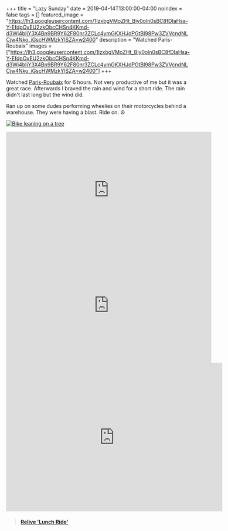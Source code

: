 +++
title =  "Lazy Sunday"
date = 2019-04-14T13:00:00-04:00
noindex = false
tags = []
featured_image = "https://lh3.googleusercontent.com/1IzxbgVMoZHt_Biy0oln0sBC8fDIaHsa-Y-EfdpOvEU2zkObcCHSn4KKmd-d3Wj4bIjY3X4Bn9BR9Y62F80nr3ZCLc4ymGKXHJdPGtBl98Pw3ZVVcndNLCjw4Nko_iGscHWMzkYlSZA=w2400"
description = "Watched Paris-Roubaix"
images = ["https://lh3.googleusercontent.com/1IzxbgVMoZHt_Biy0oln0sBC8fDIaHsa-Y-EfdpOvEU2zkObcCHSn4KKmd-d3Wj4bIjY3X4Bn9BR9Y62F80nr3ZCLc4ymGKXHJdPGtBl98Pw3ZVVcndNLCjw4Nko_iGscHWMzkYlSZA=w2400"]
+++

Watched [Paris-Roubaix](https://www.paris-roubaix.fr/en/) for 6 hours. Not very productive of me but it was a great race. Afterwards I braved the rain and wind for a short ride. The rain didn't last long but the wind did.

Ran up on some dudes performing wheelies on their motorcycles behind a warehouse. They were having a blast. Ride on. ☮

[![Bike leaning on a tree](https://lh3.googleusercontent.com/E08HzMAuYhc8-U-AhcRPfwylipvwhrQIy-eVxd20fHKQ4WJm4NbarrAO69dln4lz9qMecmdxXFupa9eRNLg36iLOeOSE21g4fJDVP4m3k5PTKStDeVPZZtjFUDYoz3T02653DXTQ19o=w2400)](https://lh3.googleusercontent.com/E08HzMAuYhc8-U-AhcRPfwylipvwhrQIy-eVxd20fHKQ4WJm4NbarrAO69dln4lz9qMecmdxXFupa9eRNLg36iLOeOSE21g4fJDVP4m3k5PTKStDeVPZZtjFUDYoz3T02653DXTQ19o=w2400)

<iframe width="560" height="315" src="https://www.youtube.com/embed/-ArGYkuTOmk" frameborder="0" allow="accelerometer; autoplay; encrypted-media; gyroscope; picture-in-picture" allowfullscreen></iframe>

<iframe width="560" height="315" src="https://www.youtube.com/embed/G0wV3haIU_E" frameborder="0" allow="accelerometer; autoplay; encrypted-media; gyroscope; picture-in-picture" allowfullscreen></iframe>

<iframe height='405' width='590' frameborder='0' allowtransparency='true' scrolling='no' src='https://www.strava.com/activities/2290113712/embed/98cfb400246e270f9acefe54f7a4fe417a4b3061'></iframe>

<blockquote class="embedly-card" data-card-controls="0" data-card-key="f1631a41cb254ca5b035dc5747a5bd75"><h4><a href="https://www.relive.cc/view/2290113712?r=embed-site">Relive 'Lunch Ride'</a></h4></blockquote>
        <script async src="https://cdn.embedly.com/widgets/platform.js" charset="UTF-8"></script>

